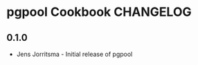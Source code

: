 pgpool Cookbook CHANGELOG
=========================

0.1.0
-----
- Jens Jorritsma - Initial release of pgpool
